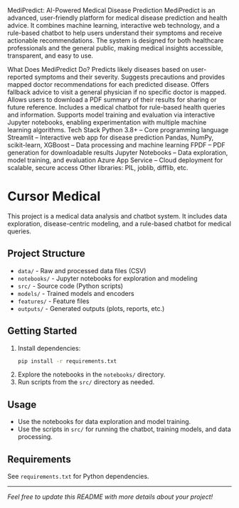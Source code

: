 MediPredict: AI-Powered Medical Disease Prediction
MediPredict is an advanced, user-friendly platform for medical disease prediction and health advice. It combines machine learning, interactive web technology, and a rule-based chatbot to help users understand their symptoms and receive actionable recommendations. The system is designed for both healthcare professionals and the general public, making medical insights accessible, transparent, and easy to use.

What Does MediPredict Do?
Predicts likely diseases based on user-reported symptoms and their severity.
Suggests precautions and provides mapped doctor recommendations for each predicted disease.
Offers fallback advice to visit a general physician if no specific doctor is mapped.
Allows users to download a PDF summary of their results for sharing or future reference.
Includes a medical chatbot for rule-based health queries and information.
Supports model training and evaluation via interactive Jupyter notebooks, enabling experimentation with multiple machine learning algorithms.
Tech Stack
Python 3.8+ – Core programming language
Streamlit – Interactive web app for disease prediction
Pandas, NumPy, scikit-learn, XGBoost – Data processing and machine learning
FPDF – PDF generation for downloadable results
Jupyter Notebooks – Data exploration, model training, and evaluation
Azure App Service – Cloud deployment for scalable, secure access
Other libraries: PIL, joblib, difflib, etc.

# Cursor Medical

This project is a medical data analysis and chatbot system. It includes data exploration, disease-centric modeling, and a rule-based chatbot for medical queries.

## Project Structure

- `data/` - Raw and processed data files (CSV)
- `notebooks/` - Jupyter notebooks for exploration and modeling
- `src/` - Source code (Python scripts)
- `models/` - Trained models and encoders
- `features/` - Feature files
- `outputs/` - Generated outputs (plots, reports, etc.)

## Getting Started

1. Install dependencies:
   ```bash
   pip install -r requirements.txt
   ```
2. Explore the notebooks in the `notebooks/` directory.
3. Run scripts from the `src/` directory as needed.

## Usage
- Use the notebooks for data exploration and model training.
- Use the scripts in `src/` for running the chatbot, training models, and data processing.

## Requirements
See `requirements.txt` for Python dependencies.

---

*Feel free to update this README with more details about your project!* 
